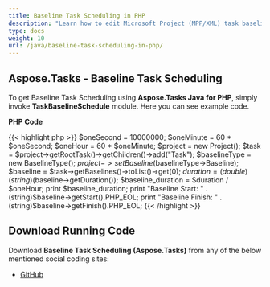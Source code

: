```yaml
---
title: Baseline Task Scheduling in PHP
description: "Learn how to edit Microsoft Project (MPP/XML) task baselines using Aspose.Tasks Java for PHP."
type: docs
weight: 10
url: /java/baseline-task-scheduling-in-php/
---
```


## **Aspose.Tasks - Baseline Task Scheduling**
To get Baseline Task Scheduling using **Aspose.Tasks Java for PHP**, simply invoke **TaskBaselineSchedule** module. Here you can see example code.

**PHP Code**

{{< highlight php >}}
$oneSecond = 10000000;
$oneMinute = 60 * $oneSecond;
$oneHour = 60 * $oneMinute;
$project = new Project();
$task = $project->getRootTask()->getChildren()->add("Task");
$baselineType = new BaselineType();
$project->setBaseline($baselineType->Baseline);
$baseline = $task->getBaselines()->toList()->get(0);
$duration = (double)(string)($baseline->getDuration());
$baseline_duration = $duration / $oneHour;
print $baseline_duration;
print "Baseline Start: "  . (string)$baseline->getStart().PHP_EOL;
print "Baseline Finish: " . (string)$baseline->getFinish().PHP_EOL;
{{< /highlight >}}

## **Download Running Code**
Download **Baseline Task Scheduling (Aspose.Tasks)** from any of the below mentioned social coding sites:

- [GitHub](https://github.com/aspose-tasks/Aspose.Tasks-for-Java/blob/master/Plugins/Aspose_Tasks_Java_for_PHP/src/aspose/tasks/WorkingWithTaskBaselines/TaskBaselineSchedule.php)
